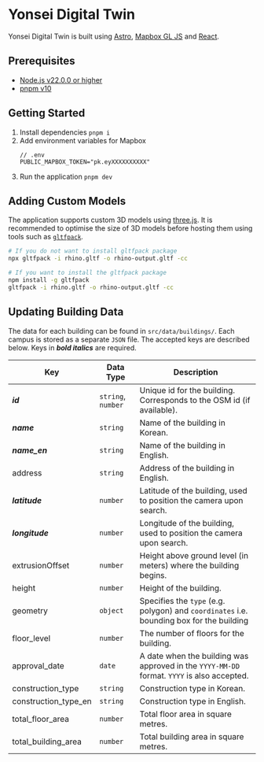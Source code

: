 # Yonsei Digital Twin

Yonsei Digital Twin is built using [Astro](https://astro.build/), [Mapbox GL JS](https://www.mapbox.com/mapbox-gljs) and [React](https://react.dev/).

## Prerequisites

- [Node.js v22.0.0 or higher](https://nodejs.org/)
- [pnpm v10](https://pnpm.io/)

## Getting Started

1. Install dependencies `pnpm i`
2. Add environment variables for Mapbox
   ```
   // .env
   PUBLIC_MAPBOX_TOKEN="pk.eyXXXXXXXXXX"
   ```
3. Run the application `pnpm dev`

## Adding Custom Models

The application supports custom 3D models using [three.js](https://threejs.org/). It is recommended to optimise the size of 3D models before hosting them using tools such as [`gltfpack`](https://github.com/zeux/meshoptimizer).

```sh
# If you do not want to install gltfpack package
npx gltfpack -i rhino.gltf -o rhino-output.gltf -cc

# If you want to install the gltfpack package
npm install -g gltfpack
gltfpack -i rhino.gltf -o rhino-output.gltf -cc
```

## Updating Building Data

The data for each building can be found in `src/data/buildings/`. Each campus is stored as a separate `JSON` file. The accepted keys are described below. Keys in **_bold italics_** are required.

| Key                  | Data Type          | Description                                                                                |
| -------------------- | ------------------ | ------------------------------------------------------------------------------------------ |
| **_id_**             | `string`, `number` | Unique id for the building. Corresponds to the OSM id (if available).                      |
| **_name_**           | `string`           | Name of the building in Korean.                                                            |
| **_name_en_**        | `string`           | Name of the building in English.                                                           |
| address              | `string`           | Address of the building in English.                                                        |
| **_latitude_**       | `number`           | Latitude of the building, used to position the camera upon search.                         |
| **_longitude_**      | `number`           | Longitude of the building, used to position the camera upon search.                        |
| extrusionOffset      | `number`           | Height above ground level (in meters) where the building begins.                           |
| height               | `number`           | Height of the building.                                                                    |
| geometry             | `object`           | Specifies the `type` (e.g. polygon) and `coordinates` i.e. bounding box for the building   |
| floor_level          | `number`           | The number of floors for the building.                                                     |
| approval_date        | `date`             | A date when the building was approved in the `YYYY-MM-DD` format. `YYYY` is also accepted. |
| construction_type    | `string`           | Construction type in Korean.                                                               |
| construction_type_en | `string`           | Construction type in English.                                                              |
| total_floor_area     | `number`           | Total floor area in square metres.                                                         |
| total_building_area  | `number`           | Total building area in square metres.                                                      |
